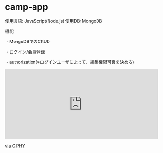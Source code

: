 # camp-app

使用言語: JavaScript(Node.js)
使用DB: MongoDB

機能

・MongoDBでのCRUD

・ログイン/会員登録

・authorization(※ログインユーザによって、編集権限可否を決める)

<div style="width:100%;height:0;padding-bottom:46%;position:relative;"><iframe src="https://giphy.com/embed/bnAqpjaeRwKf9GMCfZ" width="100%" height="100%" style="position:absolute" frameBorder="0" class="giphy-embed" allowFullScreen></iframe></div><p><a href="https://giphy.com/gifs/github-bnAqpjaeRwKf9GMCfZ">via GIPHY</a></p>
